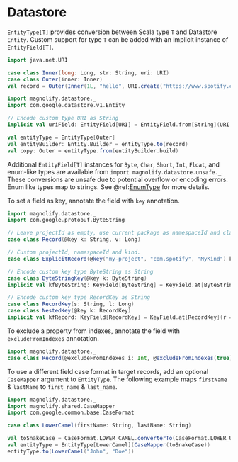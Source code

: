 # Datastore

`EntityType[T]` provides conversion between Scala type `T` and Datastore `Entity`. Custom support for type `T` can be added with an implicit instance of `EntityField[T]`.

```scala
import java.net.URI

case class Inner(long: Long, str: String, uri: URI)
case class Outer(inner: Inner)
val record = Outer(Inner(1L, "hello", URI.create("https://www.spotify.com")))

import magnolify.datastore._
import com.google.datastore.v1.Entity

// Encode custom type URI as String
implicit val uriField: EntityField[URI] = EntityField.from[String](URI.create)(_.toString)

val entityType = EntityType[Outer]
val entityBuilder: Entity.Builder = entityType.to(record)
val copy: Outer = entityType.from(entityBuilder.build)
```

Additional `EntityField[T]` instances for `Byte`, `Char`, `Short`, `Int`, `Float`, and enum-like types are available from `import magnolify.datastore.unsafe._`. These conversions are unsafe due to potential overflow or encoding errors. Enum like types map to strings. See @ref:[EnumType](enums.md) for more details.

To set a field as key, annotate the field with `key` annotation.

```scala
import magnolify.datastore._
import com.google.protobuf.ByteString

// Leave projectId as empty, use current package as namespaceId and class name "Record" as kind
case class Record(@key k: String, v: Long)

// Custom projectId, namespaceId and kind.
case class ExplicitRecord(@key("my-project", "com.spotify", "MyKind") k: String, v: Long)

// Encode custom key type ByteString as String
case class ByteStringKey(@key k: ByteString)
implicit val kfByteString: KeyField[ByteString] = KeyField.at[ByteString](_.toStringUtf8)

// Encode custom key type RecordKey as String
case class RecordKey(s: String, l: Long)
case class NestedKey(@key k: RecordKey)
implicit val kfRecord: KeyField[RecordKey] = KeyField.at[RecordKey](r => r.s + r.l)
```

To exclude a property from indexes, annotate the field with `excludeFromIndexes` annotation.

```scala
import magnolify.datastore._
case class Record(@excludeFromIndexes i: Int, @excludeFromIndexes(true) s: String)
```

To use a different field case format in target records, add an optional `CaseMapper` argument to `EntityType`. The following example maps `firstName` & `lastName` to `first_name` & `last_name`.

```scala
import magnolify.datastore._
import magnolify.shared.CaseMapper
import com.google.common.base.CaseFormat

case class LowerCamel(firstName: String, lastName: String)

val toSnakeCase = CaseFormat.LOWER_CAMEL.converterTo(CaseFormat.LOWER_UNDERSCORE).convert _
val entityType = EntityType[LowerCamel](CaseMapper(toSnakeCase))
entityType.to(LowerCamel("John", "Doe"))
```
